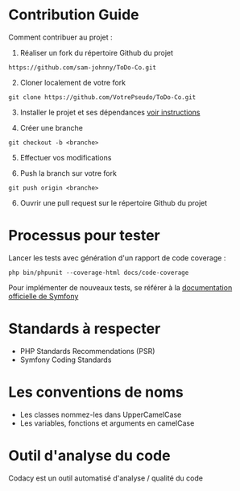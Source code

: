 # Contribution Guide

Comment contribuer au projet :

1. Réaliser un fork du répertoire Github du projet
```
https://github.com/sam-johnny/ToDo-Co.git
```
2. Cloner localement de votre fork
```
git clone https://github.com/VotrePseudo/ToDo-Co.git
```
3. Installer le projet et ses dépendances [voir instructions](../README.md)

4. Créer une branche
```
git checkout -b <branche>
```
5. Effectuer vos modifications

6. Push la branch sur votre fork
```
git push origin <branche>
```
6. Ouvrir une pull request sur le répertoire Github du projet

# Processus pour tester

Lancer les tests avec génération d'un rapport de code coverage :
```
php bin/phpunit --coverage-html docs/code-coverage
```
Pour implémenter de nouveaux tests, se référer à la [documentation officielle de Symfony](https://symfony.com/doc/current/testing.html)
# Standards à respecter
- PHP Standards Recommendations (PSR)
- Symfony Coding Standards

# Les conventions de noms
- Les classes nommez-les dans UpperCamelCase
- Les variables, fonctions et arguments en camelCase

# Outil d'analyse du code
Codacy est un outil automatisé d'analyse / qualité du code
